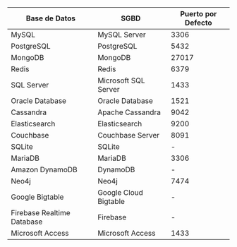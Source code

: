 
| Base de Datos     | SGBD                  | Puerto por Defecto |
|-------------------|-----------------------|--------------------|
| MySQL             | MySQL Server          | 3306               |
| PostgreSQL        | PostgreSQL            | 5432               |
| MongoDB           | MongoDB               | 27017              |
| Redis             | Redis                 | 6379               |
| SQL Server        | Microsoft SQL Server  | 1433               |
| Oracle Database   | Oracle Database       | 1521               |
| Cassandra         | Apache Cassandra      | 9042               |
| Elasticsearch     | Elasticsearch         | 9200               |
| Couchbase         | Couchbase Server      | 8091               |
| SQLite            | SQLite                | -                  |
| MariaDB           | MariaDB               | 3306               |
| Amazon DynamoDB   | DynamoDB              | -                  |
| Neo4j             | Neo4j                 | 7474               |
| Google Bigtable   | Google Cloud Bigtable | -                  |
| Firebase Realtime Database | Firebase       | -                  |
| Microsoft Access  | Microsoft Access      | 1433               |
